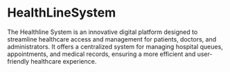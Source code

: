 # HealthLineSystem
The Healthline System is an innovative digital platform designed to streamline healthcare access and management for patients, doctors, and administrators. It offers a centralized system for managing hospital queues, appointments, and medical records, ensuring a more efficient and user-friendly healthcare experience. 

